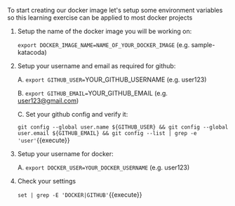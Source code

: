 To start creating our docker image let's setup some environment variables
so this learning exercise can be applied to most docker projects

1. Setup the name of the docker image you will be working on:

	`export DOCKER_IMAGE_NAME=NAME_OF_YOUR_DOCKER_IMAGE` (e.g. sample-katacoda)

2. Setup your username and email as required for github:

	A. `export GITHUB_USER=`YOUR_GITHUB_USERNAME (e.g. user123)
	
	B. `export GITHUB_EMAIL=`YOUR_GITHUB_EMAIL (e.g. user123@gmail.com)
	
	C. Set your github config and verify it:
	
	`git config --global user.name ${GITHUB_USER} && git config --global user.email ${GITHUB_EMAIL} && git config --list | grep -e 'user'`{{execute}}

3. Setup your username for docker:

	A. `export DOCKER_USER=YOUR_DOCKER_USERNAME` (e.g. user123)
	
4. Check your settings

	`set | grep -E 'DOCKER|GITHUB'`{{execute}}
